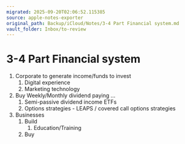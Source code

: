 ```yaml
---
migrated: 2025-09-20T02:06:52.115385
source: apple-notes-exporter
original_path: Backup/iCloud/Notes/3-4 Part Financial system.md
vault_folder: Inbox/to-review
---
```

# 3-4 Part Financial system

1. Corporate to generate income/funds to invest 
	1. Digital experience
	2. Marketing technology 
2. Buy Weekly/Monthly dividend paying …
	1. Semi-passive dividend income ETFs
	2. Options strategies - LEAPS / covered call options strategies
3. Businesses 
	1. Build
		1. Education/Training
	2. Buy

